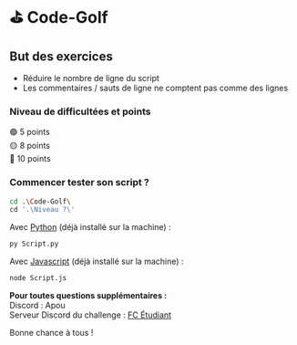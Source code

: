 # ⛳ Code-Golf

## But des exercices
- Réduire le nombre de ligne du script
- Les commentaires / sauts de ligne ne comptent pas comme des lignes

### Niveau de difficultées et points
🟢 5 points\
🟡 8 points\
🔴 10 points	

### Commencer tester son script ? 
```bash
cd .\Code-Golf\
cd '.\Niveau ?\'
```
Avec [Python](https://www.python.org/downloads/) (déjà installé sur la machine) : 
```bash
py Script.py
```
Avec [Javascript](https://www.nodejs.tech/fr/download) (déjà installé sur la machine) :
```bash
node Script.js 
```

**Pour toutes questions supplémentaires :**\
Discord : Apou\
Serveur Discord du challenge : [FC Étudiant](https://discord.gg/9Ss8HRyhPV)

Bonne chance à tous !
